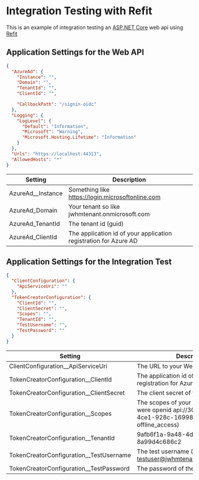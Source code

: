 # Integration Testing with Refit

This is an example of integration testing an [ASP.NET Core](https://docs.microsoft.com/en-us/aspnet/core/introduction-to-aspnet-core?view=aspnetcore-5.0) web api using [Refit](https://github.com/reactiveui/refit)
 
## Application Settings for the Web API

``` json
{
  "AzureAd": {
    "Instance": "",
    "Domain": "",
    "TenantId": "",
    "ClientId": "",

    "CallbackPath": "/signin-oidc"
  },
  "Logging": {
    "LogLevel": {
      "Default": "Information",
      "Microsoft": "Warning",
      "Microsoft.Hosting.Lifetime": "Information"
    }
  },
  "Urls": "https://localhost:44313",
  "AllowedHosts": "*"
}

```

| Setting           | Description                                                      |
| ----------------- | ---------------------------------------------------------------- |
| AzureAd__Instance | Something like https://login.microsoftonline.com                 |
| AzureAd_Domain    | Your tenant so like jwhmtenant.onmicrosoft.com                   |
| AzureAd_TenantId  | The tenant id (guid)                                             |
| AzureAd_ClientId  | The application id of your application registration for Azure AD |

## Application Settings for the Integration Test

``` json
{
  "ClientConfiguration": {
    "ApiServiceUri": ""
  },
  "TokenCreatorConfiguration": {
    "ClientId": "",
    "ClientSecret": "",
    "Scopes": "",
    "TenantId": "",
    "TestUsername": "",
    "TestPassword": ""
  }
}

```

| Setting                                 | Description                                                                                                          |
| --------------------------------------- | -------------------------------------------------------------------------------------------------------------------- |
| ClientConfiguration__ApiServiceUri      | The URL to your Web API                                                                                              |
| TokenCreatorConfiguration__ClientId     | The application id of your application registration for Azure AD                                                     |
| TokenCreatorConfiguration__ClientSecret | The client secret of the application                                                                                 |
| TokenCreatorConfiguration__Scopes       | The scopes of your application (mine were openid api://30827521-946b-4ce1-928c-169981998d48/graphapi offline_access) |
| TokenCreatorConfiguration__TenantId     | 9afb6f1a-9a48-4d54-9549-8a99d4c686c2                                                                                 |
| TokenCreatorConfiguration__TestUsername | The test username (mine was testuser@jwhmtenant.onmicrosoft.com)                                                     |
| TokenCreatorConfiguration__TestPassword | The password of the test user                                                                                        |

